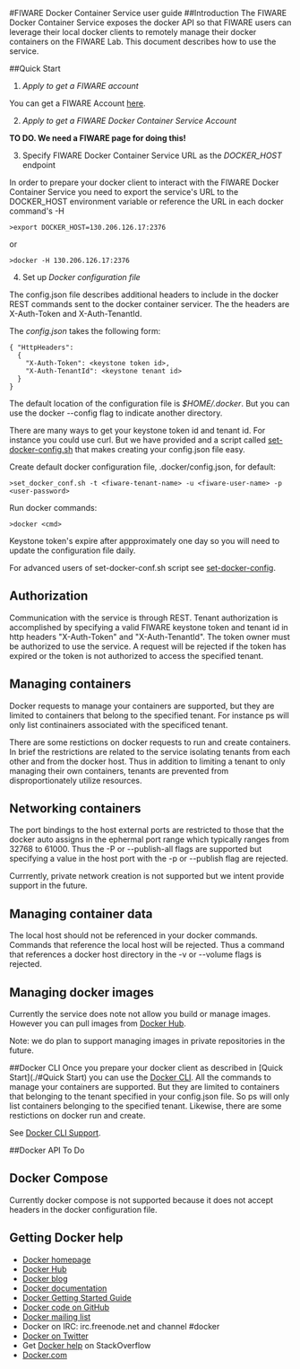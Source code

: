 <!--[metadata]>
+++
title = "FIWARE Docker Container Service user guide"
description = "FIWARE Docker Container Service programmer and user guide user guide home page"
keywords = ["docker, introduction, documentation, about, technology, docker.io, user, guide, user's, manual, platform, framework, virtualization, home,  intro"]
[menu.main]
parent = "mn_fun_docker"
+++
<![end-metadata]-->

#FIWARE Docker Container Service user guide
##Introduction
The FIWARE Docker Container Service exposes the docker API so that FIWARE users can leverage their local docker clients to remotely manage their docker containers on the FIWARE Lab. This document describes how to use the service.

##Quick Start
1) *Apply to get a FIWARE account*

You can get a FIWARE Account [here](https://account.lab.fiware.org/).

2) *Apply to get a FIWARE Docker Container Service Account*

**TO DO.  We need a FIWARE page for doing this!** 


3) Specify FIWARE Docker Container Service URL as the *DOCKER_HOST* endpoint

In order to prepare your docker client to interact with the FIWARE Docker Container Service you need to export the service's URL to the DOCKER_HOST environment variable or reference the URL in each docker command's -H <services URL>

    >export DOCKER_HOST=130.206.126.17:2376

or

    >docker -H 130.206.126.17:2376

4) Set up *Docker configuration file*

The config.json file describes additional headers to include in the docker REST commands sent to the docker container servicer.  The the headers are X-Auth-Token and X-Auth-TenantId. 

The *config.json* takes the following form:

    { "HttpHeaders":
      {
        "X-Auth-Token": <keystone token id>,      
        "X-Auth-TenantId": <keystone tenant id>    
      }
    }


The default location of the configuration file is *$HOME/.docker*.  But you can use the docker --config flag to indicate another directory. 

There are many ways to get your keystone token id and tenant id.  For instance you could use curl.  But we have provided and a script called [set-docker-config.sh](./set-docker-config.md) that makes creating your config.json file easy.
  
Create default docker configuration file, .docker/config.json, for default:

    >set_docker_conf.sh -t <fiware-tenant-name> -u <fiware-user-name> -p <user-password>
Run docker commands:

    >docker <cmd> 

Keystone token's expire after appproximately one day so you will need to update the configuration file daily.

For advanced users of set-docker-conf.sh script see [set-docker-config](./set-docker-config.md).

## Authorization

Communication with the service is through REST.  Tenant authorization is accomplished by specifying a valid FIWARE keystone token and tenant id in http  headers "X-Auth-Token" and "X-Auth-TenantId".  The token owner must be authorized to use the service.  A request will be rejected if the token has expired or the token is not authorized to access the specified tenant.

## Managing containers

Docker requests to manage your containers are supported, but they are limited to containers that belong to the specified tenant.  For instance ps will only list continainers associated with the specificed tenant.

There are some restictions on docker requests to run and create containers. In brief the restrictions are related to the service isolating tenants from each other and from the docker host.  Thus in addition to limiting a tenant to only managing their own containers, tenants are prevented from disproportionately utilize resources. 

## Networking containers

The port bindings to the host external ports are restricted to those that the docker auto assigns in the ephermal port range which typically ranges from 32768 to 61000.  Thus the -P or --publish-all flags are supported but specifying a value in the host port with the -p or --publish flag are rejected.

Currrently, private network creation is not supported but we intent provide support in the future.

## Managing container data

The local host should not be referenced in your docker commands.  Commands that reference the local host will be rejected.  Thus a command that references a docker host directory in the -v or --volume flags is rejected.

## Managing docker images

Currently the service does note not allow you build or manage images.  However you can pull images from [Docker Hub](https://docs.docker.com/docker-hub).

Note: we do plan to support managing images in private repositories in the future.


##Docker CLI
Once you prepare your docker client as described in [Quick Start](./#Quick Start) you can use
the [Docker CLI](https://docs.docker.com/engine/reference/commandline/cli/).
All the commands to manage your containers are supported. But they are limited to containers that belonging to the tenant specified in your config.json file.  So ps will only list containers belonging to the specified tenant. Likewise, there are some restictions on docker run and create.

See [Docker CLI Support](./docker-cli.md).


##Docker API
To Do

## Docker Compose
Currently docker compose is not supported because it does not accept headers in the docker configuration file.

## Getting Docker help

* [Docker homepage](https://www.docker.com/)
* [Docker Hub](https://hub.docker.com)
* [Docker blog](https://blog.docker.com/)
* [Docker documentation](https://docs.docker.com/)
* [Docker Getting Started Guide](https://docs.docker.com/mac/started/)
* [Docker code on GitHub](https://github.com/docker/docker)
* [Docker mailing
  list](https://groups.google.com/forum/#!forum/docker-user)
* Docker on IRC: irc.freenode.net and channel #docker
* [Docker on Twitter](https://twitter.com/docker)
* Get [Docker help](https://stackoverflow.com/search?q=docker) on
  StackOverflow
* [Docker.com](https://www.docker.com/)
